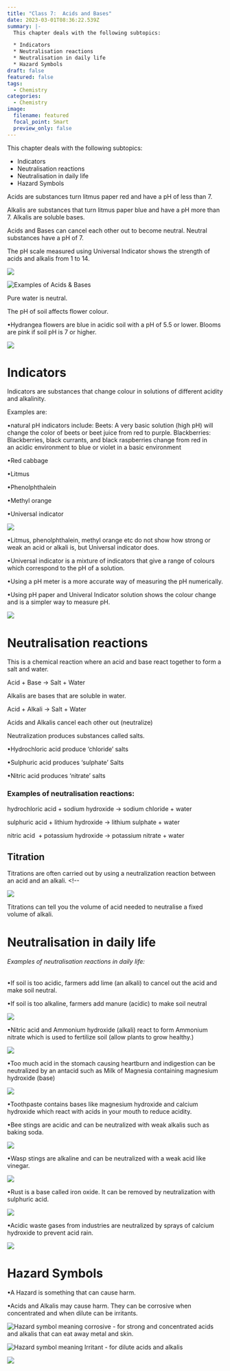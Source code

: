 ```yaml
---
title: "Class 7:  Acids and Bases"
date: 2023-03-01T08:36:22.539Z
summary: |-
  T﻿his chapter deals with the following subtopics:

  * I﻿ndicators
  * N﻿eutralisation reactions
  * N﻿eutralisation in daily life
  * H﻿azard Symbols
draft: false
featured: false
tags:
  - Chemistry
categories:
  - Chemistry
image:
  filename: featured
  focal_point: Smart
  preview_only: false
---
```

T﻿his chapter deals with the following subtopics:

* I﻿ndicators
* N﻿eutralisation reactions
* N﻿eutralisation in daily life
* H﻿azard Symbols

<!--StartFragment-->

Acids are substances turn litmus paper red and have a pH of less than 7.

Alkalis are substances that turn litmus paper blue and have a pH more than 7. Alkalis are soluble bases. 

Acids and Bases can cancel each other out to become neutral. Neutral substances have a pH of 7.

The pH scale measured using Universal Indicator shows the strength of acids and alkalis from 1 to 14.

<!--EndFragment-->

![](ph.png)

![](acids-and-bases.png "Examples of Acids & Bases")

P﻿ure water is neutral.

<!--StartFragment-->

T﻿he pH of soil affects flower colour. <!--StartFragment-->

•Hydrangea flowers are blue in acidic soil with a pH of 5.5 or lower. Blooms are pink if soil pH is 7 or higher.

<!--EndFragment-->

![](flowers.png)

# I﻿ndicators

<!--StartFragment-->

Indicators are substances that change colour in solutions of different acidity and alkalinity.

Examples are:

•natural pH indicators include: Beets: A very basic solution (high pH) will change the color of beets or beet juice from red to purple. Blackberries: Blackberries, black currants, and black raspberries change from red in an acidic environment to blue or violet in a basic environment

•Red cabbage

•Litmus

•Phenolphthalein

•Methyl orange

•Universal indicator

<!--EndFragment-->

![](indicaators.png)

<!--StartFragment-->

•Litmus, phenolphthalein, methyl orange etc do not show how strong or weak an acid or alkali is, but Universal indicator does.

•Universal indicator is a mixture of indicators that give a range of colours which correspond to the pH of a solution.

•Using a pH meter is a more accurate way of measuring the pH numerically.

•Using pH paper and Univeral Indicator solution shows the colour change and is a simpler way to measure pH.

<!--EndFragment-->

![](phprobe.jpg)

# N﻿eutralisation reactions

T﻿his is a chemical reaction where an acid and base react together to form a salt and water.

Acid + Base → Salt + Water

Alkalis are bases that are soluble in water.

Acid + Alkali → Salt + Water

Acids and Alkalis cancel each other out (neutralize)

<!--StartFragment-->

Neutralization produces substances called salts.

•Hydrochloric acid produce ‘chloride’ salts

•Sulphuric acid produces ‘sulphate’ Salts

•Nitric acid produces ‘nitrate’ salts

### E﻿xamples of neutralisation reactions:

hydrochloric acid + sodium hydroxide → sodium chloride + water

sulphuric acid + lithium hydroxide → lithium sulphate + water

nitric acid  + potassium hydroxide → potassium nitrate + water

<!--EndFragment-->

## T﻿itration

<!--StartFragment-->

Titrations are often carried out by using a neutralization reaction between an acid and an alkali. <!--

![](titration.png)

Titrations can tell you the volume of acid needed to neutralise a fixed volume of alkali.

<!--EndFragment-->

# N﻿eutralisation in daily life

###### E﻿xamples of neutralisation reactions in daily life:

•If soil is too acidic, farmers add lime (an alkali) to cancel out the acid and make soil neutral.

•If soil is too alkaline, farmers add manure (acidic) to make soil neutral

![](farmers.png)

•Nitric acid and Ammonium hydroxide (alkali) react to form Ammonium nitrate which is used to fertilize soil (allow plants to grow healthy.)

![](fertiliser.jpg)

•Too much acid in the stomach causing heartburn and indigestion can be neutralized by an antacid such as Milk of Magnesia containing magnesium hydroxide (base)

![](antacid.jpg)

•Toothpaste contains bases like magnesium hydroxide and calcium hydroxide which react with acids in your mouth to reduce acidity.

•Bee stings are acidic and can be neutralized with weak alkalis such as baking soda. 

![](beestings.png)

•Wasp stings are alkaline and can be neutralized with a weak acid like vinegar.

![](waspstings.png)

•Rust is a base called iron oxide. It can be removed by neutralization with sulphuric acid.

![](rustrem.jpg)

•Acidic waste gases from industries are neutralized by sprays of calcium hydroxide to prevent acid rain.

![](industrial.jpg)

<!--EndFragment-->

# H﻿azard Symbols

•A Hazard is something that can cause harm.

•Acids and Alkalis may cause harm. They can be corrosive when concentrated and when dilute can be irritants.

![](hazardcorrosive.jpg "Hazard symbol meaning corrosive - for strong and concentrated acids and alkalis that can eat away metal and skin.")

<!--EndFragment-->

![](irritant.jpg.png "Hazard symbol meaning Irritant - for dilute acids and alkalis")

![](hazard.gif)